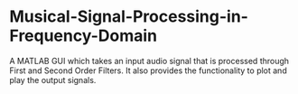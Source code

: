 # Musical-Signal-Processing-in-Frequency-Domain
A MATLAB GUI which takes an input audio signal that is processed through First and Second Order Filters. It also provides the functionality to plot and play the output signals.

